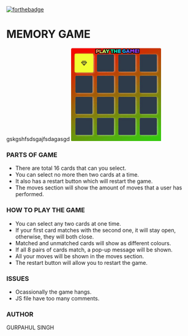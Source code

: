 [![forthebadge](https://forthebadge.com/images/badges/makes-people-smile.svg)](https://forthebadge.com)

# MEMORY GAME 
gskgshfsdsgajfsdagasgd
<img width="235px" src="https://raw.githubusercontent.com/gurpahul/MEMORY13/master/Animated%20GIF-downsized_large%20(1).gif">


### PARTS OF GAME
* There are total 16 cards that can you select.
* You can select no more then two cards at a time.
* It also has a restart button which will restart the game.
* The moves section will show the amount of moves that a user has performed.

### HOW TO PLAY THE GAME
* You can select any two cards at one time.
* If your first card matches with the second one, it will stay open, otherwise, they will both close.
* Matched and unmatched cards will show as different colours.
* If all 8 pairs of cards match, a pop-up message will be shown.
* All your moves will be shown in the moves section.
* The restart button will allow you to restart the game.
### ISSUES
* Ocassionally the game hangs.
* JS file have too many comments.

### AUTHOR
GURPAHUL SINGH
